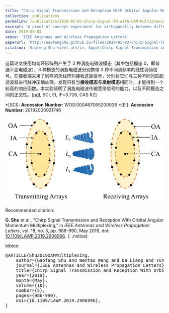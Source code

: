 ```yaml
---
title: "Chirp Signal Transmission and Reception With Orbital Angular Momentum Multiplexing"
collection: publications
permalink: /publication/2019-05-03-Chirp-Signal-TR-with-OAM-Multiplexing
excerpt: 'A proof-of-concept experiment for orthogonality between different modes using microwave band OAM beams to transmit and receive broadband chirp signals.'
date: 2019-05-03
venue: 'IEEE Antennas and Wireless Propagation Letters'
paperurl: 'http://GaofengShu.github.io/files/2019-05-03-Chirp-Signal-TR-with-OAM-Multiplexing.pdf'
citation: 'Gaofeng Shu <i>et al</i>. &quot;Chirp Signal Transmission and Reception With Orbital Angular Momentum Multiplexing&quot; <i>IEEE Antennas and Wireless Propagation Letters</i>. 2019, 18(5):986-990.'
---
```

<head>
<style>
.hide {
  display: none;
}
    
.myDIV:hover + .hide {
  display: block;
  color: red;
}
</style>
</head>

这篇论文使用均匀环形阵列产生了 3 种涡旋电磁波模态（其中包括模态 0，即普通平面电磁波），3 种模态的涡旋电磁波分别携带 3 种不同调频率的线性调频信号。在接收端采用了同样的天线阵列接收这些信号，分别将它们与三种不同的匹配滤波器进行脉冲压缩处理，发现只有当**接收模态与发射模态**相同时，才能得到一个较高的响应函数。本实验证明了涡旋电磁波传输宽带信号的能力，以及不同模态之间的正交性。\[[pdf](http://GaofengShu.github.io/files/2019-05-03-Chirp-Signal-TR-with-OAM-Multiplexing.pdf), SCI, EI, IF=3.726, CAS R2\]

*[SCI]: **Accession Number**: WOS:000467065200036
*[EI]: **Accession Number**: 20192006921746

<img src='/images/pubsImages/OAMMultiplexing.png'>

Recommended citation:

**G. Shu** et al., "Chirp Signal Transmission and Reception With Orbital Angular Momentum Multiplexing," in *IEEE Antennas and Wireless Propagation Letters*, vol. 18, no. 5, pp. 986-990, May 2019, doi: [10.1109/LAWP.2019.2906996](https://doi.org/10.1109/LAWP.2019.2906996).
{: .notice}

bibtex: 
<pre>
@ARTICLE{Shu2019OAMMultiplexing,
	author={Gaofeng Shu and Wentao Wang and Da Liang and Yunkai Deng and Robert Wang and Heng Zhang and Ning Li},
	journal={IEEE Antennas and Wireless Propagation Letters},
	title={Chirp Signal Transmission and Reception With Orbital Angular Momentum Multiplexing},
	year={2019},
	month={May},
	volume={18},
	number={5},
	pages={986-990},
	doi={10.1109/LAWP.2019.2906996},
}
</pre>
